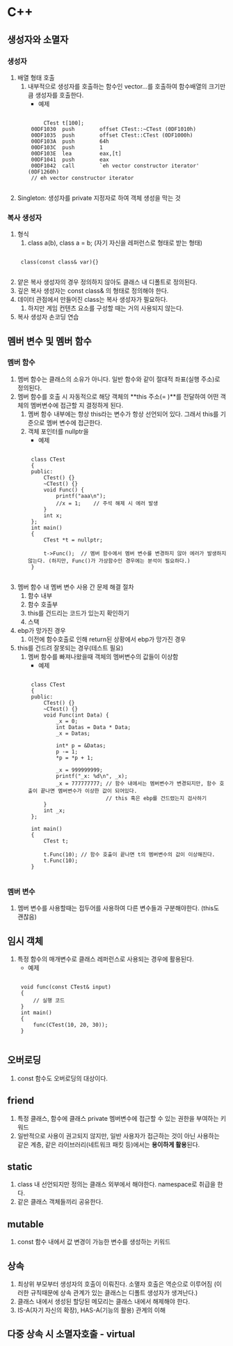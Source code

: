 # C++
## 생성자와 소멸자
### 생성자
1. 배열 형태 호출
    1) 내부적으로 생성자를 호출하는 함수인 vector...를 호출하여 함수배열의 크기만큼 생성자를 호출한다.
        * 예제
        <pre><code>
            CTest t[100];
        00DF1030  push        offset CTest::~CTest (0DF1010h)  
        00DF1035  push        offset CTest::CTest (0DF1000h)  
        00DF103A  push        64h  
        00DF103C  push        1  
        00DF103E  lea         eax,[t]  
        00DF1041  push        eax  
        00DF1042  call        `eh vector constructor iterator' (0DF1260h)
        // eh vector constructor iterator
        </code></pre>
2. Singleton: 생성자를 private 지정자로 하여 객체 생성을 막는 것

### 복사 생성자
1. 형식
    1) class a(b), class a = b; (자기 자신을 레퍼런스로 형태로 받는 형태)
    <pre><code>
    class(const class& var){}
    </code></pre>
2. 얕은 복사 생성자의 경우 정의하지 않아도 클래스 내 디폴트로 정의된다.
3. 깊은 복사 생성자는 const class& 의 형태로 정의해야 한다.
4. 데이터 관점에서 만들어진 class는 복사 생성자가 필요하다.
    1) 하지만 게임 컨텐츠 요소를 구성할 때는 거의 사용되지 않는다.
5. 복사 생성자 손코딩 연습

## 멤버 변수 및 멤버 함수
### 멤버 함수
1. 멤버 함수는 클래스의 소유가 아니다. 일반 함수와 같이 절대적 좌표(실행 주소)로 정의된다.
2. 멤버 함수를 호출 시 자동적으로 해당 객체의 **this 주소(= )**를 전달하여 어떤 객체의 멤버변수에 접근할 지 결정하게 된다.
    1) 멤버 함수 내부에는 항상 this라는 변수가 항상 선언되어 있다. 그래서 this를 기준으로 멤버 변수에 접근한다. 
    2) 객체 포인터를 nullptr을 
        * 예제
        <pre><code>
        class CTest
        {
        public:
            CTest() {}
            ~CTest() {}
            void Func() {
                printf("aaa\n");
                //x = 1;    // 주석 해제 시 에러 발생
            }
            int x;
        };
        int main()
        {
            CTest *t = nullptr; 

            t->Func();	// 멤버 함수에서 멤버 변수를 변경하지 않아 에러가 발생하지 않는다. (하지만, Func()가 가상함수인 경우에는 분석이 필요하다.)
        }
        </code></pre>
3. 멤버 함수 내 멤버 변수 사용 간 문제 해결 절차
    1) 함수 내부
    2) 함수 호출부
    3) this를 건드리는 코드가 있는지 확인하기
    4) 스택
4. ebp가 망가진 경우
    1) 이전에 함수호출로 인해 return된 상황에서 ebp가 망가진 경우
5. this를 건드려 잘못되는 경우(테스트 필요)
    1) 멤버 함수를 빠져나왔을때 객체의 멤버변수의 값들이 이상함
        * 예제
        <pre><code>
        class CTest
        {
        public:
            CTest() {}
            ~CTest() {}
            void Func(int Data) {
                _x = 0;
                int Datas = Data * Data;
                _x = Datas;

                int* p = &Datas;
                p -= 1;
                *p = *p + 1;

                _x = 999999999;
                printf("_x: %d\n", _x);
                _x = 777777777;	// 함수 내에서는 멤버변수가 변경되지만, 함수 호출이 끝나면 멤버변수가 이상한 값이 되어있다.
                                // this 혹은 ebp를 건드렸는지 검사하기
            }
            int _x;
        };
        
        int main()
        {
            CTest t; 

            t.Func(10);	// 함수 호출이 끝나면 t의 멤버변수의 값이 이상해진다.
            t.Func(10);	
        }
        </code></pre>

### 멤버 변수
1. 멤버 변수를 사용할때는 접두어를 사용하여 다른 변수들과 구분해야한다. (this도 괜찮음)

## 임시 객체
1. 특정 함수의 매개변수로 클래스 레퍼런스로 사용되는 경우에 활용된다.
    * 예제
    <pre><code>
    void func(const CTest& input)
    {
        // 실행 코드
    }
    int main()
    {
        func(CTest(10, 20, 30));
    }
    </code></pre>
    
## 오버로딩
1. const 함수도 오버로딩의 대상이다.

## friend
1. 특정 클래스, 함수에 클래스 private 멤버변수에 접근할 수 있는 권한을 부여하는 키워드
2. 일반적으로 사용이 권고되지 않지만, 일반 사용자가 접근하는 것이 아닌 사용하는 같은 계층, 같은 라이브러리(네트워크 패킷 등)에서는 **용이하게 활용**된다.

## static
1. class 내 선언되지만 정의는 클래스 외부에서 해야한다. namespace로 취급을 한다.
2. 같은 클래스 객체들끼리 공유한다.

## mutable
1. const 함수 내에서 값 변경이 가능한 변수를 생성하는 키워드

## 상속
1. 최상위 부모부터 생성자의 호출이 이뤄진다. 소멸자 호출은 역순으로 이루어짐 (이러한 규칙때문에 상속 관계가 있는 클래스는 디폴트 생성자가 생겨난다.)
2. 클래스 내에서 생성된 할당된 메모리는 클래스 내에서 해제해야 한다.
3. IS-A(자기 자신의 확장), HAS-A(기능의 활용) 관계의 이해

## 다중 상속 시 소멸자호출 - virtual
